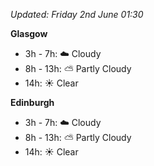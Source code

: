 *Updated: Friday 2nd June 01:30*

**Glasgow**

* 3h - 7h: :cloud: Cloudy
* 8h - 13h: :partly_sunny: Partly Cloudy
* 14h: :sunny: Clear

**Edinburgh**

* 3h - 7h: :cloud: Cloudy
* 8h - 13h: :partly_sunny: Partly Cloudy
* 14h: :sunny: Clear
